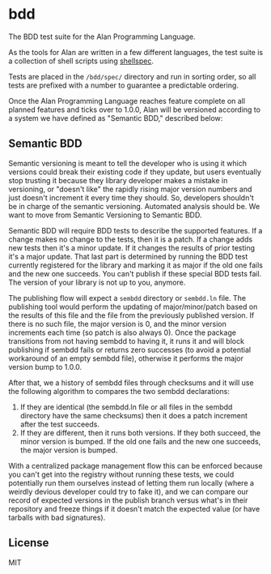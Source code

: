 # bdd

The BDD test suite for the Alan Programming Language.

As the tools for Alan are written in a few different languages, the test suite is a collection of shell scripts using [shellspec](https://shellspec.info/).

Tests are placed in the `/bdd/spec/` directory and run in sorting order, so all tests are prefixed with a number to guarantee a predictable ordering.

Once the Alan Programming Language reaches feature complete on all planned features and ticks over to 1.0.0, Alan will be versioned according to a system we have defined as "Semantic BDD," described below:

## Semantic BDD

Semantic versioning is meant to tell the developer who is using it which versions could break their existing code if they update, but users eventually stop trusting it because they library developer makes a mistake in versioning, or "doesn't like" the rapidly rising major version numbers and just doesn't increment it every time they should. So, developers shouldn't be in charge of the semantic versioning. Automated analysis should be. We want to move from Semantic Versioning to Semantic BDD. 

Semantic BDD will require BDD tests to describe the supported features. If a change makes no change to the tests, then it is a patch. If a change adds new tests then it's a minor update. If it changes the results of prior testing it's a major update. That last part is determined by running the BDD test currently registered for the library and marking it as major if the old one fails and the new one succeeds. You can't publish if these special BDD tests fail. The version of your library is not up to you, anymore.

The publishing flow will expect a `sembdd` directory or `sembdd.ln` file. The publishing tool would perform the updating of major/minor/patch based on the results of this file and the file from the previously published version. If there is no such file, the major version is 0, and the minor version increments each time (so patch is also always 0). Once the package transitions from not having sembdd to having it, it runs it and will block publishing if sembdd fails or returns zero successes (to avoid a potential workaround of an empty sembdd file), otherwise it performs the major version bump to 1.0.0.

After that, we a history of sembdd files through checksums and it will use the following algorithm to compares the two sembdd declarations:

1. If they are identical (the sembdd.ln file or all files in the sembdd directory have the same checksums) then it does a patch increment after the test succeeds.
2. If they are different, then it runs both versions. If they both succeed, the minor version is bumped. If the old one fails and the new one succeeds, the major version is bumped.

With a centralized package management flow this can be enforced because you can't get into the registry without running these tests, we could potentially run them ourselves instead of letting them run locally (where a weirdly devious developer could try to fake it), and we can compare our record of expected versions in the publish branch versus what's in their repository and freeze things if it doesn't match the expected value (or have tarballs with bad signatures).

## License

MIT